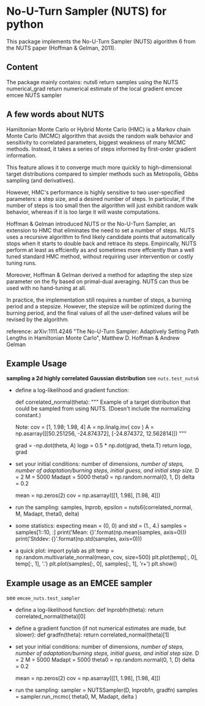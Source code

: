 No-U-Turn Sampler (NUTS) for python
===================================

This package implements the No-U-Turn Sampler (NUTS) algorithm 6 from the NUTS paper (Hoffman & Gelman, 2011).

Content
-------

The package mainly contains:
	nuts6                     return samples using the NUTS
	numerical_grad            return numerical estimate of the local gradient
	emcee                     emcee NUTS sampler 


A few words about NUTS
----------------------

Hamiltonian Monte Carlo or Hybrid Monte Carlo (HMC) is a Markov chain Monte Carlo (MCMC) algorithm that avoids the random walk behavior and sensitivity to correlated parameters, biggest weakness of many MCMC methods. Instead, it takes a series of steps informed by first-order gradient information.

This feature allows it to converge much more quickly to high-dimensional target distributions compared to simpler methods such as Metropolis, Gibbs sampling (and derivatives).

However, HMC's performance is highly sensitive to two user-specified parameters: a step size, and a desired number of steps.  In particular, if the number of steps is too small then the algorithm will just exhibit random walk behavior, whereas if it is too large it will waste computations.

Hoffman & Gelman introduced NUTS or the No-U-Turn Sampler, an extension to HMC that eliminates the need to set a number of steps.  NUTS uses a recursive algorithm to find likely candidate points that automatically stops when it starts to double back and retrace its steps.  Empirically, NUTS perform at least as effciently as and sometimes more effciently than a well tuned standard HMC method, without requiring user intervention or costly tuning runs.

Moreover, Hoffman & Gelman derived a method for adapting the step size parameter on the fly based on primal-dual averaging.  NUTS can thus be used with no hand-tuning at all.

In practice, the implementation still requires a number of steps, a burning period and a stepsize. However, the stepsize will be optimized during the burning period, and the final values of all the user-defined values will be revised by the algorithm.

reference: arXiv:1111.4246
"The No-U-Turn Sampler: Adaptively Setting Path Lengths in Hamiltonian Monte Carlo", Matthew D. Hoffman & Andrew Gelman


Example Usage
-------------
**sampling a 2d highly correlated Gaussian distribution**
see `nuts.test_nuts6`


* define a log-likelihood and gradient function:

	def correlated_normal(theta):
	"""
	Example of a target distribution that could be sampled from using NUTS.
	(Doesn't include the normalizing constant.)

	Note: 
	cov = [1, 1.98; 1.98, 4]
	A = np.linalg.inv( cov )
	A = np.asarray([[50.251256, -24.874372],
			[-24.874372, 12.562814]])
	"""


	grad = -np.dot(theta, A)
	logp = 0.5 * np.dot(grad, theta.T)
	return logp, grad

* set your initial conditions: number of dimensions, _number of steps, number of adaptation/burning steps, initial guess, and initial step size._
	D = 2
	M = 5000
	Madapt = 5000
	theta0 = np.random.normal(0, 1, D)
	delta = 0.2

	mean = np.zeros(2)
	cov = np.asarray([[1, 1.98],
			[1.98, 4]])

* run the sampling:
	samples, lnprob, epsilon = nuts6(correlated_normal, M, Madapt, theta0, delta)

* some statistics: expecting mean = (0, 0) and std = (1., 4.)
	samples = samples[1::10, :]
	print('Mean: {}'.format(np.mean(samples, axis=0)))
	print('Stddev: {}'.format(np.std(samples, axis=0)))

* a quick plot:
	import pylab as plt
	temp = np.random.multivariate_normal(mean, cov, size=500)
	plt.plot(temp[:, 0], temp[:, 1], '.')
	plt.plot(samples[:, 0], samples[:, 1], 'r+')
	plt.show()


Example usage as an EMCEE sampler
---------------------------------
see `emcee_nuts.test_sampler`

* define a log-likelihood function:
	def lnprobfn(theta):
		return correlated_normal(theta)[0]

* define a gradient function (if not numerical estimates are made, but slower):
	def gradfn(theta):
		return correlated_normal(theta)[1]

* set your initial conditions: number of dimensions, _number of steps, number of adaptation/burning steps, initial guess, and initial step size._
	D = 2
	M = 5000
	Madapt = 5000
	theta0 = np.random.normal(0, 1, D)
	delta = 0.2

	mean = np.zeros(2)
	cov = np.asarray([[1, 1.98],
			[1.98, 4]])

* run the sampling:
	sampler = NUTSSampler(D, lnprobfn, gradfn)
	samples = sampler.run_mcmc( theta0, M, Madapt, delta )


